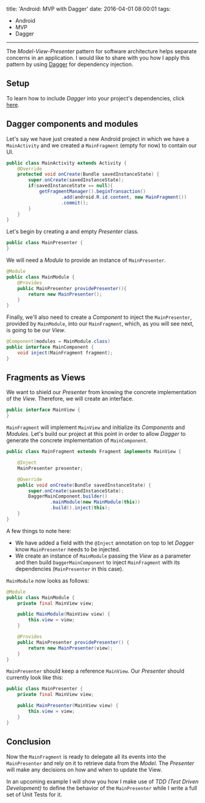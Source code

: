 title: 'Android: MVP with Dagger'
date: 2016-04-01 08:00:01
tags:
- Android
- MVP
- Dagger
---
The _Model-View-Presenter_ pattern for software architecture helps separate concerns in an application. I would like to share with you how I apply this pattern by using [Dagger](http://google.github.io/dagger/) for dependency injection.

Setup
-----

To learn how to include _Dagger_ into your project's dependencies, click [here](http://soflete.github.io/2016/04/02/Setup-Dagger-in-Android/).

Dagger components and modules
-----------------------------

Let's say we have just created a new Android project in which we have a `MainActivity` and we created a `MainFragment` (empty for now) to contain our UI.

```Java
public class MainActivity extends Activity {
    @Override
    protected void onCreate(Bundle savedInstanceState) {
        super.onCreate(savedInstanceState);
        if(savedInstanceState == null){
            getFragmentManager().beginTransaction()
                    .add(android.R.id.content, new MainFragment())
                    .commit();
        }
    }
}
```

Let's begin by creating a and empty _Presenter_ class.

```Java
public class MainPresenter {
}
```

We will need a _Module_ to provide an instance of `MainPresenter`.

```Java
@Module
public class MainModule {
    @Provides
    public MainPresenter providePresenter(){
        return new MainPresenter();
    }
}
```

Finally, we'll also need to create a _Component_ to inject the `MainPresenter`, provided by `MainModule`, into our `MainFragment`, which, as you will see next, is going to be our _View_.

```Java
@Component(modules = MainModule.class)
public interface MainComponent {
    void inject(MainFragment fragment);
}
```

Fragments as Views
------------------

We want to shield our _Presenter_ from knowing the concrete implementation of the _View_. Therefore, we will create an interface.

```Java
public interface MainView {
}
```

`MainFragment` will implement `MainView` and initialize its _Components_ and _Modules_.
Let's build our project at this point in order to allow _Dagger_ to generate the concrete implementation of `MainComponent`.

```Java
public class MainFragment extends Fragment implements MainView {

    @Inject
    MainPresenter presenter;

    @Override
    public void onCreate(Bundle savedInstanceState) {
        super.onCreate(savedInstanceState);
        DaggerMainComponent.builder()
                .mainModule(new MainModule(this))
                .build().inject(this);
    }
}
```

A few things to note here:
- We have added a field with the `@Inject` annotation on top to let _Dagger_ know `MainPresenter` needs to be injected.
- We create an instance of `MainModule` passing the _View_ as a parameter and then build `DaggerMainComponent` to inject `MainFragment` with its dependencies (`MainPresenter` in this case).

 `MainModule` now looks as follows:

```Java
@Module
public class MainModule {
    private final MainView view;

    public MainModule(MainView view) {
        this.view = view;
    }

    @Provides
    public MainPresenter providePresenter() {
        return new MainPresenter(view);
    }
}
```

`MainPresenter` should keep a reference `MainView`. Our _Presenter_ should currently look like this:

```Java
public class MainPresenter {
    private final MainView view;

    public MainPresenter(MainView view) {
        this.view = view;
    }
}
```

Conclusion
----------

Now the `MainFragment` is ready to delegate all its events into the `MainPresenter` and rely on it to retrieve data from the _Model_. The _Presenter_ will make any decisions on how and when to update the View.

In an upcoming example I will show you how I make use of _TDD (Test Driven Development)_ to define the behavior of the `MainPresenter` while I write a full set of Unit Tests for it.
